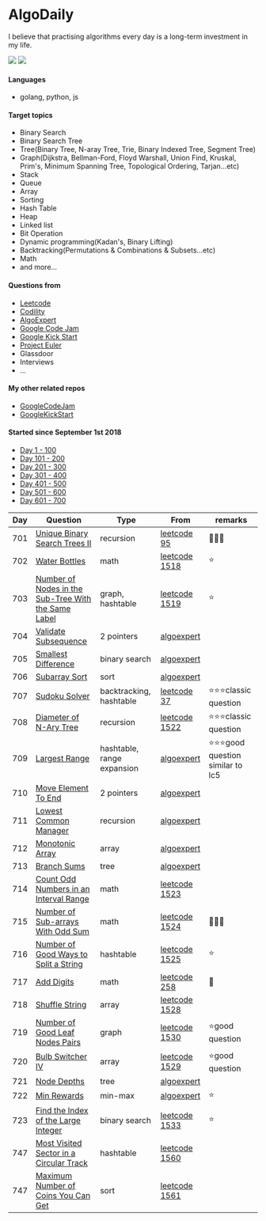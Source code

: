 # AlgoDaily

I believe that practising algorithms every day is a long-term investment in my life.

[![](https://lc.coding.gs/v1/ranking/calvinchankf.svg?logo=leetcode)](https://leetcode.com/calvinchankf/)
[![](https://lc.coding.gs/v1/solved/calvinchankf.svg?logo=leetcode)](https://leetcode.com/calvinchankf/)

#### Languages

-   golang, python, js

#### Target topics

-   Binary Search
-   Binary Search Tree
-   Tree(Binary Tree, N-aray Tree, Trie, Binary Indexed Tree, Segment Tree)
-   Graph(Dijkstra, Bellman-Ford, Floyd Warshall, Union Find, Kruskal, Prim's, Minimum Spanning Tree, Topological Ordering, Tarjan...etc)
-   Stack
-   Queue
-   Array
-   Sorting
-   Hash Table
-   Heap
-   Linked list
-   Bit Operation
-   Dynamic programming(Kadan's, Binary Lifting)
-   Backtracking(Permutations & Combinations & Subsets...etc)
-   Math
-   and more...

#### Questions from

-   [Leetcode](https://leetcode.com)
-   [Codility](https://app.codility.com/programmers/lessons/)
-   [AlgoExpert](https://www.algoexpert.io)
-   [Google Code Jam](https://codingcompetitions.withgoogle.com/codejam)
-   [Google Kick Start](https://codingcompetitions.withgoogle.com/kickstart/)
-   [Project Euler](https://projecteuler.net)
-   Glassdoor
-   Interviews
-   ...

#### My other related repos

-   [GoogleCodeJam](https://github.com/calvinchankf/GoogleCodeJam)
-   [GoogleKickStart](https://github.com/calvinchankf/GoogleKickStart)

#### Started since September 1st 2018

-   [Day 1 - 100](./markdowns/day1-100.md)
-   [Day 101 - 200](./markdowns/day101-200.md)
-   [Day 201 - 300](./markdowns/day201-300.md)
-   [Day 301 - 400](./markdowns/day301-400.md)
-   [Day 401 - 500](./markdowns/day401-500.md)
-   [Day 501 - 600](./markdowns/day501-600.md)
-   [Day 601 - 700](./markdowns/day601-700.md)

| Day | Question                                                                                                                  | Type                       | From                                                                                                | remarks                               |
| --- | ------------------------------------------------------------------------------------------------------------------------- | -------------------------- | --------------------------------------------------------------------------------------------------- | ------------------------------------- |
| 701 | [Unique Binary Search Trees II](/leetcode/95-unique-binary-search-trees-ii)                                               | recursion                  | [leetcode 95](https://leetcode.com/problems/unique-binary-search-trees-ii/)                         | 📌📌📌                                |
| 702 | [Water Bottles](/leetcode/1518-water-bottles)                                                                             | math                       | [leetcode 1518](https://leetcode.com/problems/water-bottles/)                                       | ⭐️                                   |
| 703 | [Number of Nodes in the Sub-Tree With the Same Label](/leetcode/1519-number-of-nodes-in-the-sub-tree-with-the-same-label) | graph, hashtable           | [leetcode 1519](https://leetcode.com/problems/number-of-nodes-in-the-sub-tree-with-the-same-label/) | ⭐️                                   |
| 704 | [Validate Subsequence](/algoexpert/easy/validate-subsequence/)                                                            | 2 pointers                 | [algoexpert](https://www.algoexpert.io/questions/Validate%20Subsequence)                            |                                       |
| 705 | [Smallest Difference](/algoexpert/medium/smallest-difference/)                                                            | binary search              | [algoexpert](https://www.algoexpert.io/questions/Smallest%20Difference)                             |                                       |
| 706 | [Subarray Sort](/algoexpert/medium/smallest-difference/)                                                                  | sort                       | [algoexpert](https://www.algoexpert.io/questions/Subarray%20Sort)                                   |                                       |
| 707 | [Sudoku Solver](/leetcode/37-sudoku-solver)                                                                               | backtracking, hashtable    | [leetcode 37](https://leetcode.com/problems/sudoku-solver/)                                         | ⭐️⭐️⭐️classic question             |
| 708 | [Diameter of N-Ary Tree](/leetcode/1522-diameter-of-n-ary-tree)                                                           | recursion                  | [leetcode 1522](https://leetcode.com/problems/diameter-of-n-ary-tree/)                              | ⭐️⭐️⭐️classic question             |
| 709 | [Largest Range](/algoexpert/hard/largest-range)                                                                           | hashtable, range expansion | [algoexpert](https://www.algoexpert.io/questions/Largest%20Range/)                                  | ⭐️⭐️⭐️good question similar to lc5 |
| 710 | [Move Element To End](/algoexpert/medium/move-element-to-end)                                                             | 2 pointers                 | [algoexpert](https://www.algoexpert.io/questions/Move%20Element%20To%20End/)                        |                                       |
| 711 | [Lowest Common Manager](/algoexpert/hard/lowest-common-manager)                                                           | recursion                  | [algoexpert](https://www.algoexpert.io/questions/Lowest%20Common%20Manager/)                        |                                       |
| 712 | [Monotonic Array](/algoexpert/medium/monotonic-array)                                                                     | array                      | [algoexpert](https://www.algoexpert.io/questions/Monotonic%20Array/)                                |                                       |
| 713 | [Branch Sums](/algoexpert/easy/branch-sums)                                                                               | tree                       | [algoexpert](https://www.algoexpert.io/questions/Branch%20Sums/)                                    |                                       |
| 714 | [Count Odd Numbers in an Interval Range](/leetcode/1523-count-odd-numbers-in-an-interval-range)                           | math                       | [leetcode 1523](https://leetcode.com/problems/count-odd-numbers-in-an-interval-range/)              |                                       |
| 715 | [Number of Sub-arrays With Odd Sum](/leetcode/1524-number-of-sub-arrays-with-odd-sum)                                     | math                       | [leetcode 1524](https://leetcode.com/problems/number-of-sub-arrays-with-odd-sum/)                   | 📌📌📌                                |
| 716 | [Number of Good Ways to Split a String](/leetcode/1525-number-of-good-ways-to-split-a-string)                             | hashtable                  | [leetcode 1525](https://leetcode.com/problems/number-of-good-ways-to-split-a-string/)               | ⭐️                                   |
| 717 | [Add Digits](/leetcode/258-add-digits)                                                                                    | math                       | [leetcode 258](https://leetcode.com/problems/add-digits/)                                           | 🤔                                    |
| 718 | [Shuffle String](/leetcode/1528-shuffle-string)                                                                           | array                      | [leetcode 1528](https://leetcode.com/problems/shuffle-string/)                                      |                                       |
| 719 | [Number of Good Leaf Nodes Pairs](/leetcode/1530-number-of-good-leaf-nodes-pairs)                                         | graph                      | [leetcode 1530](https://leetcode.com/problems/number-of-good-leaf-nodes-pairs/)                     | ⭐️good question                      |
| 720 | [Bulb Switcher IV](/leetcode/1529-bulb-switcher-iv)                                                                       | array                      | [leetcode 1529](https://leetcode.com/problems/bulb-switcher-iv/)                                    | ⭐️good question                      |
| 721 | [Node Depths](/algoexpert/easy/node-depths)                                                                               | tree                       | [algoexpert](https://www.algoexpert.io/questions/Node%20Depths)                                     |                                       |
| 722 | [Min Rewards](/algoexpert/easy/min-rewards)                                                                               | min-max                    | [algoexpert](https://www.algoexpert.io/questions/Min%20Rewards)                                     | ⭐️                                   |
| 723 | [Find the Index of the Large Integer](/leetcode/1533-find-the-index-of-the-large-integer)                                 | binary search              | [leetcode 1533](https://leetcode.com/problems/find-the-index-of-the-large-integer/)                 | ⭐️                                   |
| 747 | [Most Visited Sector in a Circular Track](/leetcode/1560-most-visited-sector-in-a-circular-track)                         | hashtable                  | [leetcode 1560](https://leetcode.com/problems/most-visited-sector-in-a-circular-track/)             |                                       |
| 747 | [Maximum Number of Coins You Can Get](/leetcode/1561-maximum-number-of-coins-you-can-get)                                 | sort                       | [leetcode 1561](https://leetcode.com/problems/maximum-number-of-coins-you-can-get/)                 |                                       |
